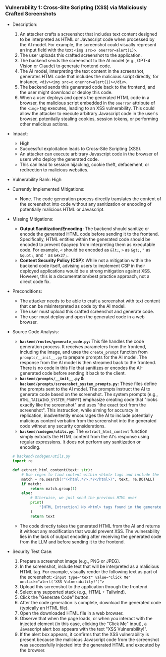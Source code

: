 ### Vulnerability 1: Cross-Site Scripting (XSS) via Maliciously Crafted Screenshots

* Description:
    1. An attacker crafts a screenshot that includes text content designed to be interpreted as HTML or Javascript code when processed by the AI model. For example, the screenshot could visually represent an input field with the text `<img src=x onerror=alert(1)>`.
    2. The user uploads this crafted screenshot to the application.
    3. The backend sends the screenshot to the AI model (e.g., GPT-4 Vision or Claude) to generate frontend code.
    4. The AI model, interpreting the text content in the screenshot, generates HTML code that includes the malicious script directly, for instance, `<div><img src=x onerror=alert(1)></div>`.
    5. The backend sends this generated code back to the frontend, and the user might download or deploy this code.
    6. When a user deploys and opens the generated HTML code in a browser, the malicious script embedded in the `onerror` attribute of the `<img>` tag executes, leading to an XSS vulnerability. This could allow the attacker to execute arbitrary Javascript code in the user's browser, potentially stealing cookies, session tokens, or performing other malicious actions.

* Impact:
    - High
    - Successful exploitation leads to Cross-Site Scripting (XSS).
    - An attacker can execute arbitrary Javascript code in the browser of users who deploy the generated code.
    - This can lead to session hijacking, cookie theft, defacement, or redirection to malicious websites.

* Vulnerability Rank: High

* Currently Implemented Mitigations:
    - None. The code generation process directly translates the content of the screenshot into code without any sanitization or encoding of potentially malicious HTML or Javascript.

* Missing Mitigations:
    - **Output Sanitization/Encoding:** The backend should sanitize or encode the generated HTML code before sending it to the frontend. Specifically, HTML entities within the generated code should be encoded to prevent браузер from interpreting them as executable code. For example, `<` should be encoded as `&lt;`, `>` as `&gt;`, `"` as `&quot;`, and `'` as `&#x27;`.
    - **Content Security Policy (CSP):** While not a mitigation within the backend code itself, advising users to implement CSP in their deployed applications would be a strong mitigation against XSS. However, this is a documentation/best practice approach, not a direct code fix.

* Preconditions:
    - The attacker needs to be able to craft a screenshot with text content that can be misinterpreted as code by the AI model.
    - The user must upload this crafted screenshot and generate code.
    - The user must deploy and open the generated code in a web browser.

* Source Code Analysis:
    - **`backend/routes/generate_code.py`:** This file handles the code generation process. It receives parameters from the frontend, including the image, and uses the `create_prompt` function from `prompts/__init__.py` to prepare prompts for the AI model. The response from the AI model is then streamed back to the frontend. There is no code in this file that sanitizes or encodes the AI-generated code before sending it back to the client.
    - **`backend/prompts/__init__.py` & `backend/prompts/screenshot_system_prompts.py`:** These files define the prompts sent to the AI model. The prompts instruct the AI to generate code based on the screenshot.  The system prompts (e.g., `HTML_TAILWIND_SYSTEM_PROMPT`) emphasize creating code that "looks exactly like the screenshot" and uses "the exact text from the screenshot". This instruction, while aiming for accuracy in replication, inadvertently encourages the AI to include potentially malicious content verbatim from the screenshot into the generated code without any security considerations.
    - **`backend/codegen/utils.py`:** The `extract_html_content` function simply extracts the HTML content from the AI's response using regular expressions. It does not perform any sanitization or encoding.

    ```python
    # backend/codegen/utils.py
    import re

    def extract_html_content(text: str):
        # Use regex to find content within <html> tags and include the tags themselves
        match = re.search(r"(<html.*?>.*?</html>)", text, re.DOTALL)
        if match:
            return match.group(1)
        else:
            # Otherwise, we just send the previous HTML over
            print(
                "[HTML Extraction] No <html> tags found in the generated content: " + text
            )
            return text
    ```
    - The code directly takes the generated HTML from the AI and returns it without any modification that would prevent XSS. The vulnerability lies in the lack of output encoding after receiving the generated code from the LLM and before sending it to the frontend.

* Security Test Case:
    1. Prepare a screenshot image (e.g., PNG or JPEG).
    2. In the screenshot, include text that will be interpreted as a malicious HTML tag. For example, visually render the following text as part of the screenshot:  `<input type="text" value="Click Me" onclick="alert('XSS Vulnerability!')">`
    3. Upload this screenshot to the application through the frontend.
    4. Select any supported stack (e.g., HTML + Tailwind).
    5. Click the "Generate Code" button.
    6. After the code generation is complete, download the generated code (typically an HTML file).
    7. Open the downloaded HTML file in a web browser.
    8. Observe that when the page loads, or when you interact with the injected element (in this case, clicking the "Click Me" input), a Javascript alert box appears with the text "XSS Vulnerability!".
    9. If the alert box appears, it confirms that the XSS vulnerability is present because the malicious Javascript code from the screenshot was successfully injected into the generated HTML and executed by the browser.
